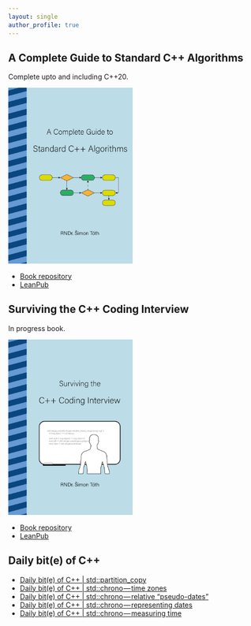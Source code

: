 ```yaml
---
layout: single
author_profile: true
---
```


## A Complete Guide to Standard C++ Algorithms

Complete upto and including C++20.

[<img src="assets/images/book_algorithms_cover.png" width="50%">](https://leanpub.com/cpp-algorithms-guide)

- [Book repository](https://github.com/HappyCerberus/book-cpp-algorithms)
- [LeanPub](https://leanpub.com/cpp-algorithms-guide)

## Surviving the C++ Coding Interview

In progress book.

[<img src="assets/images/book_coding_interview_cover.png" width="50%">](https://leanpub.com/cpp-coding-interview)

- [Book repository](https://leanpub.com/cpp-coding-interview)
- [LeanPub](https://leanpub.com/cpp-coding-interview)

## Daily bit(e) of C++

<ul>
<!-- SUBSTACK:START --><li><a href="https://medium.com/@simontoth/daily-bit-e-of-c-std-partition-copy-5d80784d654f?source=rss-1e1de1006a93------2">Daily bit&lpar;e&rpar; of C++ | std::partition_copy</a></li><li><a href="https://medium.com/@simontoth/daily-bit-e-of-c-std-chrono-time-zones-6397b77e4761?source=rss-1e1de1006a93------2">Daily bit&lpar;e&rpar; of C++ | std::chrono — time zones</a></li><li><a href="https://medium.com/@simontoth/daily-bit-e-of-c-std-chrono-relative-pseudo-dates-c66926b7283b?source=rss-1e1de1006a93------2">Daily bit&lpar;e&rpar; of C++ | std::chrono — relative “pseudo-dates”</a></li><li><a href="https://medium.com/@simontoth/daily-bit-e-of-c-std-chrono-representing-dates-04bcde946879?source=rss-1e1de1006a93------2">Daily bit&lpar;e&rpar; of C++ | std::chrono — representing dates</a></li><li><a href="https://medium.com/@simontoth/daily-bit-e-of-c-std-chrono-measuring-time-37070027c66f?source=rss-1e1de1006a93------2">Daily bit&lpar;e&rpar; of C++ | std::chrono — measuring time</a></li><!-- SUBSTACK:END -->
</ul>